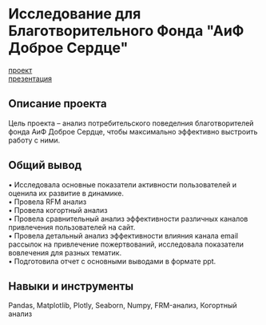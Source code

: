 # Исследование для Благотворительного Фонда "АиФ Доброе Сердце"
[проект](https://colab.research.google.com/drive/11S7OPF3u2D_vf6VxMaWK6tZ3opGnjmKj)      
[презентация](https://drive.google.com/file/d/1fTQgenSFA8zFZk2GZbVRUB3lqt7wJ-67/view?usp=drive_link)
## Описание проекта
Цель проекта – анализ потребительского поведелния благотворителей фонда АиФ Доброе Сердце, чтобы максимально эффективно выстроить работу с ними.
## Общий вывод
• Исследовала основные показатели активности пользователей и оценила их развитие в динамике.          
• Провела RFM анализ      
• Провела когортный анализ     
• Провела сравнительный анализ эффективности различных каналов привлечения пользователей на сайт.      
• Провела детальный анализ эффективности влияния канала email рассылок на привлечение пожертвований, исследовала показатели вовлечения для разных тематик.      
• Подготовила отчет с основными выводами в формате ppt.     
## Навыки и инструменты
Pandas, Matplotlib, Plotly, Seaborn, Numpy, FRM-анализ, Когортный анализ

